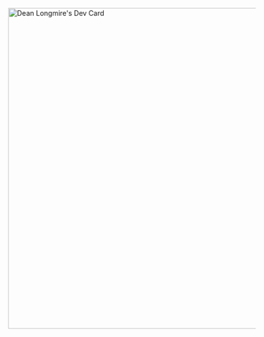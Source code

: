 <a href="https://app.daily.dev/deanlongmire"><img src="https://api.daily.dev/devcards/v2/Vw2N65r2GgTt3yrDQjitY.png?r=u8v&type=wide" width="652" alt="Dean Longmire's Dev Card"/></a>

<!--
**DeanLongmire/DeanLongmire** is a ✨ _special_ ✨ repository because its `README.md` (this file) appears on your GitHub profile.

Here are some ideas to get you started:

- 🔭 I’m currently working on ...
- 🌱 I’m currently learning ...
- 👯 I’m looking to collaborate on ...
- 🤔 I’m looking for help with ...
- 💬 Ask me about ...
- 📫 How to reach me: ...
- 😄 Pronouns: ...
- ⚡ Fun fact: ...
-->
